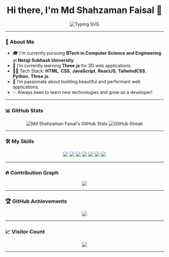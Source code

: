 <h1 align="center">Hi there, I'm Md Shahzaman Faisal 👋</h1>

<p align="center">
  <img src="https://readme-typing-svg.herokuapp.com?font=Fira+Code&size=24&pause=1000&color=61DAFB&center=true&vCenter=true&width=435&lines=BTech+CSE+Student;Web+Developer;ReactJS+%7C+TailwindCSS+Enthusiast;Learning+Three.js;Python+Programmer;Open+Source+Contributor" alt="Typing SVG" />
</p>

---

### :wave: About Me
- 🎓 I'm currently pursuing **BTech in Computer Science and Engineering** at **Netaji Subhash University**.
- 🌱 I’m currently learning **Three.js** for 3D web applications.
- 👨‍💻 Tech Stack: **HTML**, **CSS**, **JavaScript**, **ReactJS**, **TailwindCSS**, **Python**, **Three.js**.
- 🚀 I’m passionate about building beautiful and performant web applications.
- ✨ Always keen to learn new technologies and grow as a developer!

---

### 📊 GitHub Stats
<p align="center">
  <img src="https://github-readme-stats.vercel.app/api?username=Shahzaman3&show_icons=true&theme=tokyonight" alt="Md Shahzaman Faisal's GitHub Stats" />
  <img src="https://github-readme-streak-stats.herokuapp.com/?user=Shahzaman3&theme=tokyonight" alt="GitHub Streak" />
</p>

---

### 🛠️ My Skills
<div align="center">
  <img src="https://img.shields.io/badge/HTML5-E34F26?style=for-the-badge&logo=html5&logoColor=white" />
  <img src="https://img.shields.io/badge/CSS3-1572B6?style=for-the-badge&logo=css3&logoColor=white" />
  <img src="https://img.shields.io/badge/JavaScript-F7DF1E?style=for-the-badge&logo=javascript&logoColor=black" />
  <img src="https://img.shields.io/badge/React-20232A?style=for-the-badge&logo=react&logoColor=61DAFB" />
  <img src="https://img.shields.io/badge/TailwindCSS-38B2AC?style=for-the-badge&logo=tailwind-css&logoColor=white" />
  <img src="https://img.shields.io/badge/Python-3776AB?style=for-the-badge&logo=python&logoColor=white" />
  <img src="https://img.shields.io/badge/Three.js-000000?style=for-the-badge&logo=three.js&logoColor=white" />
</div>

---

### 🔥 Contribution Graph
<p align="center">
  <img src="https://github-readme-activity-graph.vercel.app/graph?username=Shahzaman3&theme=react-dark" />
</p>

---

### :trophy: GitHub Achievements
<p align="center">
  <img src="https://github-profile-trophy.vercel.app/?username=Shahzaman3&theme=dracula&no-frame=true&title=Commit,PullRequest,Issues,Repositories,Stars" />
</p>

---

### 📈 Visitor Count
<p align="center">
  <img src="https://profile-counter.glitch.me/Shahzaman3/count.svg" />
</p>

---

